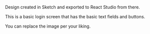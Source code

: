 Design created in Sketch and exported to React Studio from there.

This is a basic login screen that has the basic text fields and buttons.

You can replace the image per your liking.
